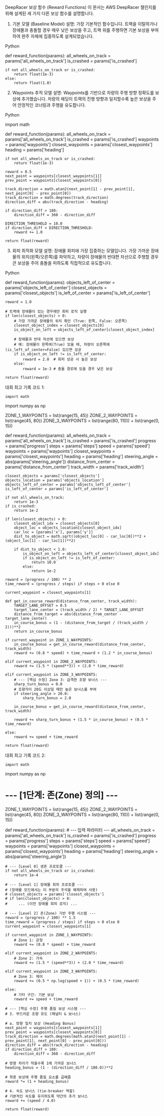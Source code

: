 
DeepRacer 보상 함수 (Reward Functions)
이 문서는 AWS DeepRacer 챌린지를 위해 설계된 세 가지 다른 보상 함수를 설명합니다.

1. 기본 모델 (Baseline Model)
설명: 가장 기본적인 함수입니다. 트랙을 이탈하거나 장애물과 충돌할 경우 매우 낮은 보상을 주고, 트랙 위를 주행하면 기본 보상을 부여하여 완주 자체에 집중하도록 설계되었습니다.

Python

def reward_function(params):
    all_wheels_on_track = params['all_wheels_on_track']
    is_crashed = params['is_crashed']

    if not all_wheels_on_track or is_crashed:
        return float(1e-3)
    else:
        return float(1.0)
        
2. Waypoints 추적 모델
설명: Waypoints를 기반으로 차량의 주행 방향 정확도를 보상에 추가했습니다. 차량의 헤딩이 트랙의 진행 방향과 일치할수록 높은 보상을 주어 안정적인 코너링과 주행을 유도합니다.

Python

import math

def reward_function(params):
    all_wheels_on_track = params['all_wheels_on_track']
    is_crashed = params['is_crashed']
    waypoints = params['waypoints']
    closest_waypoints = params['closest_waypoints']
    heading = params['heading']

    if not all_wheels_on_track or is_crashed:
        return float(1e-3)

    reward = 0.5
    next_point = waypoints[closest_waypoints[1]]
    prev_point = waypoints[closest_waypoints[0]]

    track_direction = math.atan2(next_point[1] - prev_point[1], next_point[0] - prev_point[0])
    track_direction = math.degrees(track_direction)
    direction_diff = abs(track_direction - heading)

    if direction_diff > 180:
        direction_diff = 360 - direction_diff

    DIRECTION_THRESHOLD = 10.0
    if direction_diff < DIRECTION_THRESHOLD:
        reward += 1.0

    return float(reward)
    
3. 회피 최적화 모델
설명: 장애물 회피에 가장 집중하는 모델입니다. 가장 가까운 장애물의 위치(왼쪽/오른쪽)를 파악하고, 차량이 장애물의 반대편 차선으로 주행할 경우 큰 보상을 주어 충돌을 피하도록 직접적으로 유도합니다.

Python

def reward_function(params):
    objects_left_of_center = params['objects_left_of_center']
    closest_objects = params['closest_objects']
    is_left_of_center = params['is_left_of_center']
    
    reward = 1.0

    # 트랙에 장애물이 있는 경우에만 회피 로직 실행
    if len(closest_objects) > 0:
        # 가장 가까운 장애물의 위치 확인 (True: 왼쪽, False: 오른쪽)
        closest_object_index = closest_objects[0]
        is_object_on_left = objects_left_of_center[closest_object_index]

        # 장애물과 반대 차선에 있으면 보상
        # 예: 장애물이 왼쪽에(True) 있을 때, 차량이 오른쪽에(is_left_of_center=False) 있으면 성공
        if is_object_on_left != is_left_of_center:
            reward = 2.0  # 회피 성공 시 높은 보상
        else:
            reward = 1e-3 # 충돌 경로에 있을 경우 낮은 보상

    return float(reward)












대회 최고 기록 코드 1:

    import math
import numpy as np

ZONE_1_WAYPOINTS = list(range(15, 45))
ZONE_2_WAYPOINTS = list(range(45, 80))
ZONE_3_WAYPOINTS = list(range(80, 110)) + list(range(0, 15))

def reward_function(params):
    all_wheels_on_track = params['all_wheels_on_track']
    is_crashed = params['is_crashed']
    progress = params['progress']
    steps = params['steps']
    speed = params['speed']
    waypoints = params['waypoints']
    closest_waypoints = params['closest_waypoints']
    heading = params['heading']
    steering_angle = abs(params['steering_angle'])
    distance_from_center = params['distance_from_center']
    track_width = params['track_width']
    
    closest_objects = params['closest_objects']
    objects_location = params['objects_location']
    objects_left_of_center = params['objects_left_of_center']
    is_left_of_center = params['is_left_of_center']

    if not all_wheels_on_track:
        return 1e-3
    if is_crashed:
        return 1e-2

    if len(closest_objects) > 0:
        closest_object_idx = closest_objects[0]
        object_loc = objects_location[closest_object_idx]
        car_loc = [params['x'], params['y']]
        dist_to_object = math.sqrt((object_loc[0] - car_loc[0])**2 + (object_loc[1] - car_loc[1])**2)
        
        if dist_to_object < 1.0:
            is_object_on_left = objects_left_of_center[closest_object_idx]
            if is_object_on_left != is_left_of_center:
                return 10.0
            else:
                return 1e-2

    reward = (progress / 100) ** 2
    time_reward = (progress / steps) if steps > 0 else 0

    current_waypoint = closest_waypoints[1]

    def get_in_course_reward(distance_from_center, track_width):
        TARGET_LANE_OFFSET = 0.5
        target_lane_center = (track_width / 2) * TARGET_LANE_OFFSET
        distance_from_target = abs(distance_from_center - target_lane_center)
        in_course_bonus = (1 - (distance_from_target / (track_width / 2)))**2
        return in_course_bonus

    if current_waypoint in ZONE_1_WAYPOINTS:
        in_course_bonus = get_in_course_reward(distance_from_center, track_width)
        reward += (0.8 * speed) + time_reward + (1.2 * in_course_bonus)
    
    elif current_waypoint in ZONE_2_WAYPOINTS:
        reward += (1.5 * (speed**3)) + (2.0 * time_reward)

    elif current_waypoint in ZONE_3_WAYPOINTS:
        # --- [핵심 수정] Zone 3: 급격한 조향 보너스 ---
        sharp_turn_bonus = 0.0
        # 조향각이 20도 이상일 때만 높은 보너스를 부여
        if steering_angle > 20.0:
            sharp_turn_bonus = 2.0
            
        in_course_bonus = get_in_course_reward(distance_from_center, track_width)
        
        reward += sharp_turn_bonus + (1.5 * in_course_bonus) + (0.5 * time_reward)
    
    else:
        reward += speed + time_reward

    return float(reward)





대회 최고 기록 코드 2:

    import math
import numpy as np

# --- [1단계: 존(Zone) 정의] ---
ZONE_1_WAYPOINTS = list(range(15, 45))
ZONE_2_WAYPOINTS = list(range(45, 80))
ZONE_3_WAYPOINTS = list(range(80, 110)) + list(range(0, 15))

def reward_function(params):
    # --- 입력 파라미터 ---
    all_wheels_on_track = params['all_wheels_on_track']
    is_crashed = params['is_crashed']
    progress = params['progress']
    steps = params['steps']
    speed = params['speed']
    waypoints = params['waypoints']
    closest_waypoints = params['closest_waypoints']
    heading = params['heading']
    steering_angle = abs(params['steering_angle'])
    
    # --- [Level 0] 생존 프로토콜 ---
    if not all_wheels_on_track or is_crashed:
        return 1e-4

    # --- [Level 1] 장애물 회피 프로토콜 ---
    # (장애물 모드에서는 이 부분의 주석을 해제하여 사용)
    # closest_objects = params['closest_objects']
    # if len(closest_objects) > 0:
    #     ... (이전 장애물 회피 로직) ...

    # --- [Level 2] 존(Zone) 기반 주행 시스템 ---
    reward = (progress / 100) ** 1.5
    time_reward = (progress / steps) if steps > 0 else 0
    current_waypoint = closest_waypoints[1]

    if current_waypoint in ZONE_1_WAYPOINTS:
        # Zone 1: 균형
        reward += (0.8 * speed) + time_reward
    
    elif current_waypoint in ZONE_2_WAYPOINTS:
        # Zone 2: 가속
        reward += (1.5 * (speed**3)) + (2.0 * time_reward)

    elif current_waypoint in ZONE_3_WAYPOINTS:
        # Zone 3: 제어
        reward += (0.5 * np.log(speed + 1)) + (0.5 * time_reward)
    
    else:
        # 기타 구간: 기본 보상
        reward += speed + time_reward

    # --- [핵심 수정] 주행 품질 보상 시스템 ---
    # 3. 부드러운 조향 유도 (페널티 & 보너스)
    
    # a. 방향 일치 보상 (Heading Bonus)
    next_point = waypoints[closest_waypoints[1]]
    prev_point = waypoints[closest_waypoints[0]]
    track_direction = math.degrees(math.atan2(next_point[1] - prev_point[1], next_point[0] - prev_point[0]))
    direction_diff = abs(track_direction - heading)
    if direction_diff > 180:
        direction_diff = 360 - direction_diff
    
    # 방향 차이가 작을수록 1에 가까운 보너스
    heading_bonus = (1 - (direction_diff / 180.0))**2
    
    # 최종 보상에 주행 품질 요소를 곱해줌
    reward *= (1 + heading_bonus)
    
    # 4. 속도 보너스 (tie-breaker 역할)
    # 기본적인 속도를 유지하도록 약간의 추가 보너스
    reward += (speed / 4.0)
    
    return float(reward)
